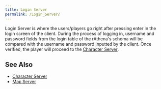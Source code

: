 ```yaml
---
title: Login Server
permalink: /Login_Server/
---
```


Login Server is where the users/players go right after pressing enter in the login screen of the client. During the process of logging in, username and password fields from the login table of the rAthena's schema will be compared with the username and password inputted by the client. Once verified, the player will proceed to the [Character Server‏‎](/Character_Server‏‎ "wikilink").

See Also
--------

-   [Character Server‏‎](/Character_Server‏‎ "wikilink")
-   [Map Server‏‎](/Map_Server‏‎ "wikilink")
